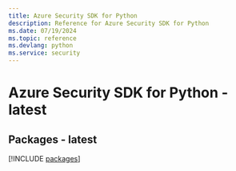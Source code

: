 ```yaml
---
title: Azure Security SDK for Python
description: Reference for Azure Security SDK for Python
ms.date: 07/19/2024
ms.topic: reference
ms.devlang: python
ms.service: security
---
```

# Azure Security SDK for Python - latest
## Packages - latest
[!INCLUDE [packages](security-index.md)]